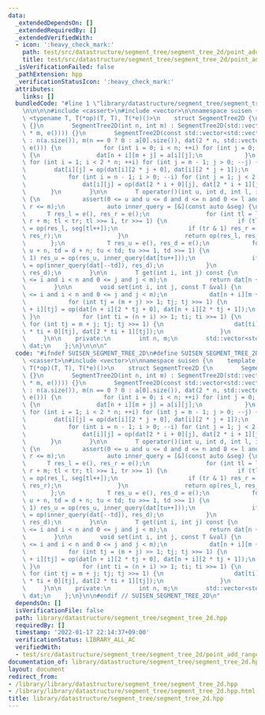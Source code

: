 ```yaml
---
data:
  _extendedDependsOn: []
  _extendedRequiredBy: []
  _extendedVerifiedWith:
  - icon: ':heavy_check_mark:'
    path: test/src/datastructure/segment_tree/segment_tree_2d/point_add_range_sum.test.cpp
    title: test/src/datastructure/segment_tree/segment_tree_2d/point_add_range_sum.test.cpp
  _isVerificationFailed: false
  _pathExtension: hpp
  _verificationStatusIcon: ':heavy_check_mark:'
  attributes:
    links: []
  bundledCode: "#line 1 \"library/datastructure/segment_tree/segment_tree_2d.hpp\"\
    \n\n\n\n#include <cassert>\n#include <vector>\n\nnamespace suisen {\n    template\
    \ <typename T, T(*op)(T, T), T(*e)()>\n    struct SegmentTree2D {\n        SegmentTree2D()\
    \ {}\n        SegmentTree2D(int n, int m) : SegmentTree2D(std::vector(2 * n, std::vector(2\
    \ * m, e()))) {}\n        SegmentTree2D(const std::vector<std::vector<T>> &a)\
    \ : n(a.size()), m(n == 0 ? 0 : a[0].size()), dat(2 * n, std::vector<T>(2 * m,\
    \ e())) {\n            for (int i = 0; i < n; ++i) for (int j = 0; j < m; ++j)\
    \ {\n                dat[n + i][m + j] = a[i][j];\n            }\n           \
    \ for (int i = 1; i < 2 * n; ++i) for (int j = m - 1; j > 0; --j) {\n        \
    \        dat[i][j] = op(dat[i][2 * j + 0], dat[i][2 * j + 1]);\n            }\n\
    \            for (int i = n - 1; i > 0; --i) for (int j = 1; j < 2 * m; ++j) {\n\
    \                dat[i][j] = op(dat[2 * i + 0][j], dat[2 * i + 1][j]);\n     \
    \       }\n        }\n\n        T operator()(int u, int d, int l, int r) const\
    \ {\n            assert(0 <= u and u <= d and d <= n and 0 <= l and l <= r and\
    \ r <= m);\n            auto inner_query = [&](const auto &seg) {\n          \
    \      T res_l = e(), res_r = e();\n                for (int tl = l + m, tr =\
    \ r + m; tl < tr; tl >>= 1, tr >>= 1) {\n                    if (tl & 1) res_l\
    \ = op(res_l, seg[tl++]);\n                    if (tr & 1) res_r = op(seg[--tr],\
    \ res_r);\n                }\n                return op(res_l, res_r);\n     \
    \       };\n            T res_u = e(), res_d = e();\n            for (int tu =\
    \ u + n, td = d + n; tu < td; tu >>= 1, td >>= 1) {\n                if (tu &\
    \ 1) res_u = op(res_u, inner_query(dat[tu++]));\n                if (td & 1) res_d\
    \ = op(inner_query(dat[--td]), res_d);\n            }\n            return op(res_u,\
    \ res_d);\n        }\n\n        T get(int i, int j) const {\n            assert(0\
    \ <= i and i < n and 0 <= j and j < m);\n            return dat[n + i][m + j];\n\
    \        }\n\n        void set(int i, int j, const T &val) {\n            assert(0\
    \ <= i and i < n and 0 <= j and j < m);\n            dat[n + i][m + j] = val;\n\
    \            for (int tj = (m + j) >> 1; tj; tj >>= 1) {\n                dat[n\
    \ + i][tj] = op(dat[n + i][2 * tj + 0], dat[n + i][2 * tj + 1]);\n           \
    \ }\n            for (int ti = (n + i) >> 1; ti; ti >>= 1) {\n               \
    \ for (int tj = m + j; tj; tj >>= 1) {\n                    dat[ti][tj] = op(dat[2\
    \ * ti + 0][tj], dat[2 * ti + 1][tj]);\n                }\n            }\n   \
    \     }\n\n    private:\n        int n, m;\n        std::vector<std::vector<T>>\
    \ dat;\n    };\n}\n\n\n"
  code: "#ifndef SUISEN_SEGMENT_TREE_2D\n#define SUISEN_SEGMENT_TREE_2D\n\n#include\
    \ <cassert>\n#include <vector>\n\nnamespace suisen {\n    template <typename T,\
    \ T(*op)(T, T), T(*e)()>\n    struct SegmentTree2D {\n        SegmentTree2D()\
    \ {}\n        SegmentTree2D(int n, int m) : SegmentTree2D(std::vector(2 * n, std::vector(2\
    \ * m, e()))) {}\n        SegmentTree2D(const std::vector<std::vector<T>> &a)\
    \ : n(a.size()), m(n == 0 ? 0 : a[0].size()), dat(2 * n, std::vector<T>(2 * m,\
    \ e())) {\n            for (int i = 0; i < n; ++i) for (int j = 0; j < m; ++j)\
    \ {\n                dat[n + i][m + j] = a[i][j];\n            }\n           \
    \ for (int i = 1; i < 2 * n; ++i) for (int j = m - 1; j > 0; --j) {\n        \
    \        dat[i][j] = op(dat[i][2 * j + 0], dat[i][2 * j + 1]);\n            }\n\
    \            for (int i = n - 1; i > 0; --i) for (int j = 1; j < 2 * m; ++j) {\n\
    \                dat[i][j] = op(dat[2 * i + 0][j], dat[2 * i + 1][j]);\n     \
    \       }\n        }\n\n        T operator()(int u, int d, int l, int r) const\
    \ {\n            assert(0 <= u and u <= d and d <= n and 0 <= l and l <= r and\
    \ r <= m);\n            auto inner_query = [&](const auto &seg) {\n          \
    \      T res_l = e(), res_r = e();\n                for (int tl = l + m, tr =\
    \ r + m; tl < tr; tl >>= 1, tr >>= 1) {\n                    if (tl & 1) res_l\
    \ = op(res_l, seg[tl++]);\n                    if (tr & 1) res_r = op(seg[--tr],\
    \ res_r);\n                }\n                return op(res_l, res_r);\n     \
    \       };\n            T res_u = e(), res_d = e();\n            for (int tu =\
    \ u + n, td = d + n; tu < td; tu >>= 1, td >>= 1) {\n                if (tu &\
    \ 1) res_u = op(res_u, inner_query(dat[tu++]));\n                if (td & 1) res_d\
    \ = op(inner_query(dat[--td]), res_d);\n            }\n            return op(res_u,\
    \ res_d);\n        }\n\n        T get(int i, int j) const {\n            assert(0\
    \ <= i and i < n and 0 <= j and j < m);\n            return dat[n + i][m + j];\n\
    \        }\n\n        void set(int i, int j, const T &val) {\n            assert(0\
    \ <= i and i < n and 0 <= j and j < m);\n            dat[n + i][m + j] = val;\n\
    \            for (int tj = (m + j) >> 1; tj; tj >>= 1) {\n                dat[n\
    \ + i][tj] = op(dat[n + i][2 * tj + 0], dat[n + i][2 * tj + 1]);\n           \
    \ }\n            for (int ti = (n + i) >> 1; ti; ti >>= 1) {\n               \
    \ for (int tj = m + j; tj; tj >>= 1) {\n                    dat[ti][tj] = op(dat[2\
    \ * ti + 0][tj], dat[2 * ti + 1][tj]);\n                }\n            }\n   \
    \     }\n\n    private:\n        int n, m;\n        std::vector<std::vector<T>>\
    \ dat;\n    };\n}\n\n#endif // SUISEN_SEGMENT_TREE_2D\n"
  dependsOn: []
  isVerificationFile: false
  path: library/datastructure/segment_tree/segment_tree_2d.hpp
  requiredBy: []
  timestamp: '2022-01-17 22:14:37+09:00'
  verificationStatus: LIBRARY_ALL_AC
  verifiedWith:
  - test/src/datastructure/segment_tree/segment_tree_2d/point_add_range_sum.test.cpp
documentation_of: library/datastructure/segment_tree/segment_tree_2d.hpp
layout: document
redirect_from:
- /library/library/datastructure/segment_tree/segment_tree_2d.hpp
- /library/library/datastructure/segment_tree/segment_tree_2d.hpp.html
title: library/datastructure/segment_tree/segment_tree_2d.hpp
---
```

